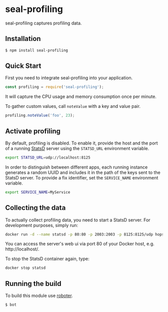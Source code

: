 # seal-profiling

seal-profiling captures profiling data.

## Installation

```bash
$ npm install seal-profiling
```

## Quick Start

First you need to integrate seal-profiling into your application.

```javascript
const profiling = require('seal-profiling');
```

It will capture the CPU usage and memory consumption once per minute.

To gather custom values, call `noteValue` with a key and value pair.

```javascript
profiling.noteValue('foo', 23);
```

## Activate profiling

By default, profiling is disabled. To enable it, provide the host and the port of a running [StatsD](https://github.com/etsy/statsd) server using the `STATSD_URL` environment variable.

```bash
export STATSD_URL=udp://localhost:8125
```

 In order to distinguish between different apps, each running instance generates a random UUID and includes it in the path of the keys sent to the StatsD server. To provide a fix identifier, set the `SERVICE_NAME` environment variable.

```bash
export SERVICE_NAME=MyService
```

## Collecting the data

To actually collect profiling data, you need to start a StatsD server. For development purposes, simply run:

```bash
docker run -d --name statsd -p 80:80 -p 2003:2003 -p 8125:8125/udp hopsoft/graphite-statsd
```

You can access the server's web ui via port 80 of your Docker host, e.g. http://localhost/.

To stop the StatsD container again, type:

```bash
docker stop statsd
```

## Running the build

To build this module use [roboter](https://www.npmjs.com/package/roboter).

```bash
$ bot
```

